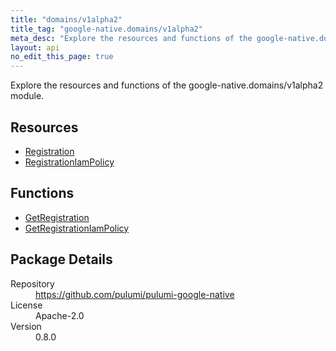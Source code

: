 ```yaml
---
title: "domains/v1alpha2"
title_tag: "google-native.domains/v1alpha2"
meta_desc: "Explore the resources and functions of the google-native.domains/v1alpha2 module."
layout: api
no_edit_this_page: true
---
```


<!-- WARNING: this file was generated by Pulumi Docs Generator. -->
<!-- Do not edit by hand unless you're certain you know what you are doing! -->

Explore the resources and functions of the google-native.domains/v1alpha2 module.

<h2 id="resources">Resources</h2>
<ul class="api">
    <li><a href="registration" title="Registration"><span class="api-symbol api-symbol--resource"></span>Registration</a></li>
    <li><a href="registrationiampolicy" title="RegistrationIamPolicy"><span class="api-symbol api-symbol--resource"></span>RegistrationIamPolicy</a></li>
</ul>

<h2 id="functions">Functions</h2>
<ul class="api">
    <li><a href="getregistration" title="GetRegistration"><span class="api-symbol api-symbol--function"></span>GetRegistration</a></li>
    <li><a href="getregistrationiampolicy" title="GetRegistrationIamPolicy"><span class="api-symbol api-symbol--function"></span>GetRegistrationIamPolicy</a></li>
</ul>

<h2 id="package-details">Package Details</h2>
<dl class="package-details">
	<dt>Repository</dt>
	<dd><a href="https://github.com/pulumi/pulumi-google-native">https://github.com/pulumi/pulumi-google-native</a></dd>
	<dt>License</dt>
	<dd>Apache-2.0</dd>
	<dt>Version</dt>
	<dd>0.8.0</dd>
</dl>


